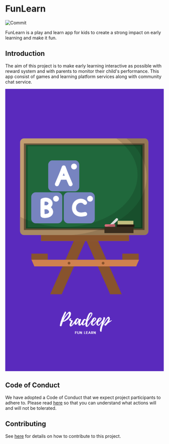 # FunLearn

![Commit](https://github.com/delta/fest-android/workflows/Check%20Commit/badge.svg)

FunLearn is a play and learn app for kids to create a strong impact on early learning and make it fun.

## Introduction

The aim of this project is to make early learning interactive as possible with reward system and with parents to monitor their child's performance.
This app consist of games and learning platform services along with community chat service.

![alt text](TaskFour/app/src/main/res/drawable/index.png "Title Text")

## Code of Conduct

We have adopted a Code of Conduct that we expect project participants to adhere to. Please read [here](CODEOFCONDUCT.md) so that you can understand what actions will and will not be tolerated.

## Contributing
See [here](CONTRIBUTING.md) for details on how to contribute to this project.

